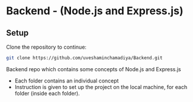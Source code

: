 # Backend - (Node.js and Express.js)

## Setup

Clone the repository to continue:

```bash
git clone https://github.com/uveshaminchamadiya/Backend.git
```

Backend repo which contains some concepts of Node.js and Express.js
  - Each folder contains an individual concept
  - Instruction is given to set up the project on the local machine, for each folder (inside each folder).

